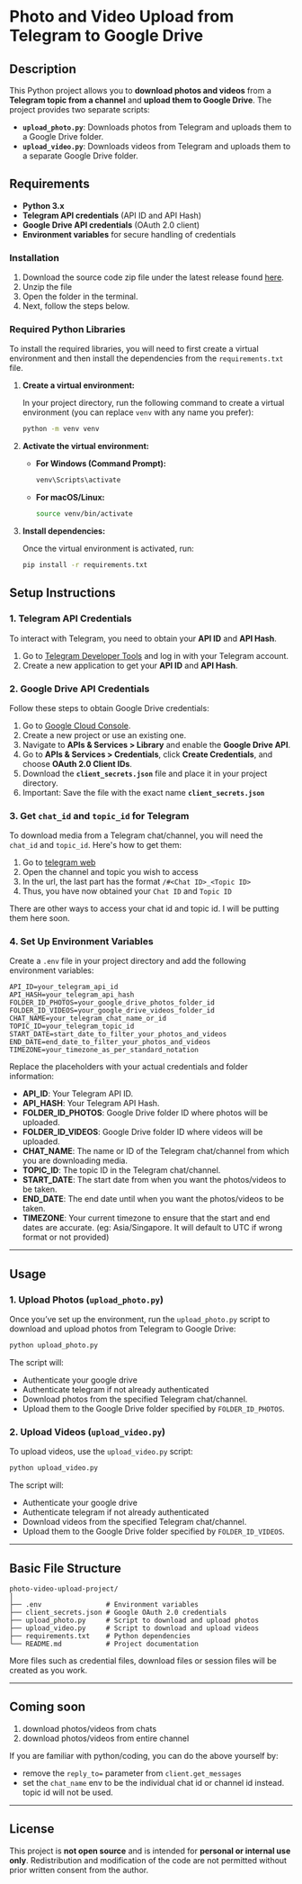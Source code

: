 # Photo and Video Upload from Telegram to Google Drive

## Description

This Python project allows you to **download photos and videos** from a **Telegram topic from a channel** and **upload them to Google Drive**. The project provides two separate scripts:

- **`upload_photo.py`**: Downloads photos from Telegram and uploads them to a Google Drive folder.
- **`upload_video.py`**: Downloads videos from Telegram and uploads them to a separate Google Drive folder.

## Requirements

- **Python 3.x**
- **Telegram API credentials** (API ID and API Hash)
- **Google Drive API credentials** (OAuth 2.0 client)
- **Environment variables** for secure handling of credentials

### Installation

1. Download the source code zip file under the latest release found [here](https://github.com/lavanyagarg112/teletodrive/releases).
2. Unzip the file
3. Open the folder in the terminal.
4. Next, follow the steps below.

### Required Python Libraries

To install the required libraries, you will need to first create a virtual environment and then install the dependencies from the `requirements.txt` file.

1. **Create a virtual environment:**

   In your project directory, run the following command to create a virtual environment (you can replace `venv` with any name you prefer):

   ```bash
   python -m venv venv
   ```

2. **Activate the virtual environment:**

   - **For Windows (Command Prompt):**
     ```bash
     venv\Scripts\activate
     ```

   - **For macOS/Linux:**
     ```bash
     source venv/bin/activate
     ```

3. **Install dependencies:**

   Once the virtual environment is activated, run:

   ```bash
   pip install -r requirements.txt
   ```

## Setup Instructions

### 1. **Telegram API Credentials**

To interact with Telegram, you need to obtain your **API ID** and **API Hash**.

1. Go to [Telegram Developer Tools](https://my.telegram.org/auth) and log in with your Telegram account.
2. Create a new application to get your **API ID** and **API Hash**.

### 2. **Google Drive API Credentials**

Follow these steps to obtain Google Drive credentials:

1. Go to [Google Cloud Console](https://console.cloud.google.com/).
2. Create a new project or use an existing one.
3. Navigate to **APIs & Services > Library** and enable the **Google Drive API**.
4. Go to **APIs & Services > Credentials**, click **Create Credentials**, and choose **OAuth 2.0 Client IDs**.
5. Download the **`client_secrets.json`** file and place it in your project directory.
6. Important: Save the file with the exact name **`client_secrets.json`**


### 3. **Get `chat_id` and `topic_id` for Telegram**

To download media from a Telegram chat/channel, you will need the `chat_id` and `topic_id`. Here's how to get them:

1. Go to [telegram web](https://web.telegram.org)
2. Open the channel and topic you wish to access
3. In the url, the last part has the format `/#<Chat ID>_<Topic ID>`
4. Thus, you have now obtained your `Chat ID` and `Topic ID`

There are other ways to access your chat id and topic id. I will be putting them here soon.

### 4. **Set Up Environment Variables**

Create a `.env` file in your project directory and add the following environment variables:

```env
API_ID=your_telegram_api_id
API_HASH=your_telegram_api_hash
FOLDER_ID_PHOTOS=your_google_drive_photos_folder_id
FOLDER_ID_VIDEOS=your_google_drive_videos_folder_id
CHAT_NAME=your_telegram_chat_name_or_id
TOPIC_ID=your_telegram_topic_id
START_DATE=start_date_to_filter_your_photos_and_videos
END_DATE=end_date_to_filter_your_photos_and_videos
TIMEZONE=your_timezone_as_per_standard_notation
```

Replace the placeholders with your actual credentials and folder information:

- **API_ID**: Your Telegram API ID.
- **API_HASH**: Your Telegram API Hash.
- **FOLDER_ID_PHOTOS**: Google Drive folder ID where photos will be uploaded.
- **FOLDER_ID_VIDEOS**: Google Drive folder ID where videos will be uploaded.
- **CHAT_NAME**: The name or ID of the Telegram chat/channel from which you are downloading media.
- **TOPIC_ID**: The topic ID in the Telegram chat/channel.
- **START_DATE**: The start date from when you want the photos/videos to be taken.
- **END_DATE**: The end date until when you want the photos/videos to be taken.
- **TIMEZONE**: Your current timezone to ensure that the start and end dates are accurate. (eg: Asia/Singapore. It will default to UTC if wrong format or not provided)

---

## Usage

### 1. **Upload Photos** (`upload_photo.py`)

Once you’ve set up the environment, run the `upload_photo.py` script to download and upload photos from Telegram to Google Drive:

```bash
python upload_photo.py
```

The script will:

- Authenticate your google drive
- Authenticate telegram if not already authenticated
- Download photos from the specified Telegram chat/channel.
- Upload them to the Google Drive folder specified by `FOLDER_ID_PHOTOS`.

### 2. **Upload Videos** (`upload_video.py`)

To upload videos, use the `upload_video.py` script:

```bash
python upload_video.py
```

The script will:

- Authenticate your google drive
- Authenticate telegram if not already authenticated
- Download videos from the specified Telegram chat/channel.
- Upload them to the Google Drive folder specified by `FOLDER_ID_VIDEOS`.

---

## Basic File Structure

```
photo-video-upload-project/
│
├── .env                # Environment variables
├── client_secrets.json # Google OAuth 2.0 credentials
├── upload_photo.py     # Script to download and upload photos
├── upload_video.py     # Script to download and upload videos
├── requirements.txt    # Python dependencies
└── README.md           # Project documentation
```

More files such as credential files, download files or session files will be created as you work.

---

## Coming soon

1. download photos/videos from chats
2. download photos/videos from entire channel

If you are familiar with python/coding, you can do the above yourself by:
- remove the `reply_to=` parameter from `client.get_messages`
- set the `chat_name` env to be the individual chat id or channel id instead. topic id will not be used.

---

## License

This project is **not open source** and is intended for **personal or internal use only**. Redistribution and modification of the code are not permitted without prior written consent from the author.
